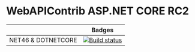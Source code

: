 # WebAPIContrib ASP.NET CORE RC2

|                           | Badges                                                                                                                                                       |
| ------------------------- | ------------------------------------------------------------------------------------------------------------------------------------------------------------ |
| NET46 & DOTNETCORE        | [![Build status](https://ci.appveyor.com/api/projects/status/4n10t3rrkju3fwyy?svg=true)](https://ci.appveyor.com/project/thabart/webapicontrib-core)         |